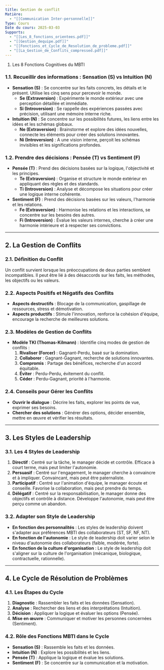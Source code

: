 ```yaml
---
title: Gestion de conflit
Matière:
  - "[[Communication Inter-personnelle]]"
Type: Cours
Date du cours: 2025-03-03
Supports:
  - "[[Les_8_fonctions_orientees.pdf]]"
  - "[[Gestion_dequipe.pdf]]"
  - "[[Fonctions_et_Cycle_de_Resolution_de_probleme.pdf]]"
  - "[[La_Gestion_de_Conflits_compressed.pdf]]"
---
```

1. Les 8 Fonctions Cognitives du MBTI
### 1.1. **Recueillir des informations : Sensation (S) vs Intuition (N)**
- **Sensation (S)** : Se concentre sur les faits concrets, les détails et le présent. Utilise les cinq sens pour percevoir le monde.
    - **Se (Extraversion)** : Expérimente le monde extérieur avec une perception détaillée et immédiate.
    - **Si (Introversion)** : Se rappelle des expériences passées avec précision, utilisant une mémoire interne riche.
- **Intuition (N)** : Se concentre sur les possibilités futures, les liens entre les idées et les schémas globaux.
    - **Ne (Extraversion)** : Brainstorme et explore des idées nouvelles, connecte les éléments pour créer des solutions innovantes.
    - **Ni (Introversion)** : A une vision interne, perçoit les schémas invisibles et les significations profondes.
### 1.2. **Prendre des décisions : Pensée (T) vs Sentiment (F)**
- **Pensée (T)** : Prend des décisions basées sur la logique, l'objectivité et les principes.
    - **Te (Extraversion)** : Organise et structure le monde extérieur en appliquant des règles et des standards.
    - **Ti (Introversion)** : Analyse et décompose les situations pour créer une logique interne cohérente.
- **Sentiment (F)** : Prend des décisions basées sur les valeurs, l'harmonie et les relations.
    - **Fe (Extraversion)** : Harmonise les relations et les interactions, se concentre sur les besoins des autres.
    - **Fi (Introversion)** : Évalue les valeurs internes, cherche à créer une harmonie intérieure et à respecter ses convictions.
---
## 2. La Gestion de Conflits
### 2.1. **Définition du Conflit**
Un conflit survient lorsque les préoccupations de deux parties semblent incompatibles. Il peut être lié à des désaccords sur les faits, les méthodes, les objectifs ou les valeurs.
### 2.2. **Aspects Positifs et Négatifs des Conflits**
- **Aspects destructifs** : Blocage de la communication, gaspillage de ressources, stress et démotivation.
- **Aspects productifs** : Stimule l'innovation, renforce la cohésion d'équipe, encourage la recherche de meilleures solutions.
### 2.3. **Modèles de Gestion de Conflits**
- **Modèle TKI (Thomas-Kilmann)** : Identifie cinq modes de gestion de conflits :
    1. **Rivaliser (Forcer)** : Gagnant-Perdu, basé sur la domination.
    2. **Collaborer** : Gagnant-Gagnant, recherche de solutions innovantes.
    3. **Compromis** : Partage des bénéfices, recherche d'un accord équitable.
    4. **Éviter** : Perdu-Perdu, évitement du conflit.
    5. **Céder** : Perdu-Gagnant, priorité à l'harmonie.
### 2.4. **Conseils pour Gérer les Conflits**
- **Ouvrir le dialogue** : Décrire les faits, explorer les points de vue, exprimer ses besoins.
- **Chercher des solutions** : Générer des options, décider ensemble, mettre en œuvre et vérifier les résultats.
---
## 3. Les Styles de Leadership
### 3.1. **Les 4 Styles de Leadership**
1. **Directif** : Centré sur la tâche, le manager décide et contrôle. Efficace à court terme, mais peut limiter l'autonomie.
2. **Persuasif** : Centré sur l'engagement, le manager cherche à convaincre et à impliquer. Convaincant, mais peut être paternaliste.
3. **Participatif** : Centré sur l'animation d'équipe, le manager écoute et conseille. Favorise la collaboration, mais peut prendre du temps.
4. **Délégatif** : Centré sur la responsabilisation, le manager donne des objectifs et contrôle à distance. Développe l'autonomie, mais peut être perçu comme un abandon.
### 3.2. **Adapter son Style de Leadership**
- **En fonction des personnalités** : Les styles de leadership doivent s'adapter aux préférences MBTI des collaborateurs (ST, SF, NF, NT).
- **En fonction de l'autonomie** : Le style de leadership doit varier selon le niveau d'autonomie des collaborateurs (faible, modérée, forte).
- **En fonction de la culture d'organisation** : Le style de leadership doit s'aligner sur la culture de l'organisation (mécanique, biologique, contractuelle, rationnelle).
---
## 4. Le Cycle de Résolution de Problèmes
### 4.1. **Les Étapes du Cycle**
1. **Diagnostic** : Rassembler les faits et les données (Sensation).
2. **Analyse** : Rechercher des liens et des interprétations (Intuition).
3. **Décision** : Appliquer la logique et évaluer les options (Pensée).
4. **Mise en œuvre** : Communiquer et motiver les personnes concernées (Sentiment).
### 4.2. **Rôle des Fonctions MBTI dans le Cycle**
- **Sensation (S)** : Rassemble les faits et les données.
- **Intuition (N)** : Explore les possibilités et les liens.
- **Pensée (T)** : Applique la logique et évalue les solutions.
- **Sentiment (F)** : Se concentre sur la communication et la motivation.